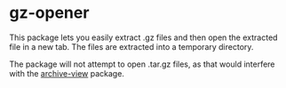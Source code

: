 # gz-opener

This package lets you easily extract .gz files and then open the extracted file in a new tab. The files are extracted into a temporary directory.

The package will not attempt to open .tar.gz files, as that would interfere with the [archive-view](https://github.com/atom/archive-view) package.
